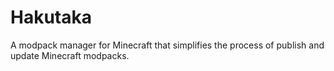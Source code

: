 # Hakutaka
A modpack manager for Minecraft that simplifies the process of publish and update Minecraft modpacks.
